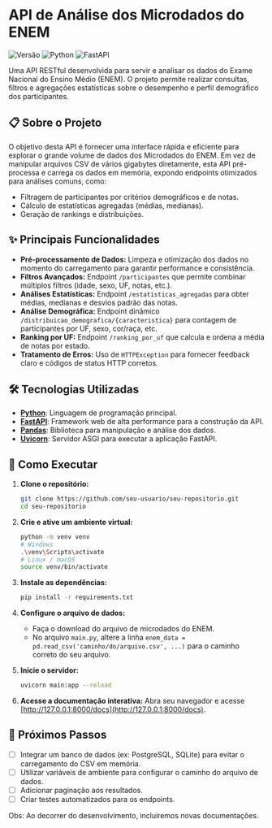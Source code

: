 # API de Análise dos Microdados do ENEM

![Versão](https://img.shields.io/badge/versão-1.0.2-blue)
![Python](https://img.shields.io/badge/Python-3.9%2B-blue?logo=python)
![FastAPI](https://img.shields.io/badge/FastAPI-0.100%2B-green?logo=fastapi)

Uma API RESTful desenvolvida para servir e analisar os dados do Exame Nacional do Ensino Médio (ENEM). O projeto permite realizar consultas, filtros e agregações estatísticas sobre o desempenho e perfil demográfico dos participantes.

## 📋 Sobre o Projeto

O objetivo desta API é fornecer uma interface rápida e eficiente para explorar o grande volume de dados dos Microdados do ENEM. Em vez de manipular arquivos CSV de vários gigabytes diretamente, esta API pré-processa e carrega os dados em memória, expondo endpoints otimizados para análises comuns, como:

-   Filtragem de participantes por critérios demográficos e de notas.
-   Cálculo de estatísticas agregadas (médias, medianas).
-   Geração de rankings e distribuições.

## ✨ Principais Funcionalidades

-   **Pré-processamento de Dados:** Limpeza e otimização dos dados no momento do carregamento para garantir performance e consistência.
-   **Filtros Avançados:** Endpoint `/participantes` que permite combinar múltiplos filtros (idade, sexo, UF, notas, etc.).
-   **Análises Estatísticas:** Endpoint `/estatisticas_agregadas` para obter médias, medianas e desvios padrão das notas.
-   **Análise Demográfica:** Endpoint dinâmico `/distribuicao_demografica/{caracteristica}` para contagem de participantes por UF, sexo, cor/raça, etc.
-   **Ranking por UF:** Endpoint `/ranking_por_uf` que calcula e ordena a média de notas por estado.
-   **Tratamento de Erros:** Uso de `HTTPException` para fornecer feedback claro e códigos de status HTTP corretos.

## 🛠️ Tecnologias Utilizadas

-   **[Python](https://www.python.org/)**: Linguagem de programação principal.
-   **[FastAPI](https://fastapi.tiangolo.com/)**: Framework web de alta performance para a construção da API.
-   **[Pandas](https://pandas.pydata.org/)**: Biblioteca para manipulação e análise dos dados.
-   **[Uvicorn](https://www.uvicorn.org/)**: Servidor ASGI para executar a aplicação FastAPI.

## 🚀 Como Executar

1.  **Clone o repositório:**
    ```bash
    git clone https://github.com/seu-usuario/seu-repositorio.git
    cd seu-repositorio
    ```

2.  **Crie e ative um ambiente virtual:**
    ```bash
    python -m venv venv
    # Windows
    .\venv\Scripts\activate
    # Linux / macOS
    source venv/bin/activate
    ```

3.  **Instale as dependências:**
    ```bash
    pip install -r requirements.txt
    ```

4.  **Configure o arquivo de dados:**
    -   Faça o download do arquivo de microdados do ENEM.
    -   No arquivo `main.py`, altere a linha `enem_data = pd.read_csv('caminho/do/arquivo.csv', ...)` para o caminho correto do seu arquivo.

5.  **Inicie o servidor:**
    ```bash
    uvicorn main:app --reload
    ```

6.  **Acesse a documentação interativa:**
    Abra seu navegador e acesse [http://127.0.0.1:8000/docs](http://127.0.0.1:8000/docs).

## 🔮 Próximos Passos

-   [ ] Integrar um banco de dados (ex: PostgreSQL, SQLite) para evitar o carregamento do CSV em memória.
-   [ ] Utilizar variáveis de ambiente para configurar o caminho do arquivo de dados.
-   [ ] Adicionar paginação aos resultados.
-   [ ] Criar testes automatizados para os endpoints.

Obs: Ao decorrer do desenvolvimento, incluiremos novas documentações.